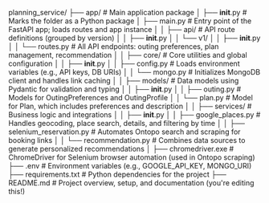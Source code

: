 planning_service/
├── app/                            # Main application package
│   ├── __init__.py                 # Marks the folder as a Python package
│   ├── main.py                     # Entry point of the FastAPI app; loads routes and app instance
│
│   ├── api/                        # API route definitions (grouped by version)
│   │   ├── __init__.py
│   │   └── v1/
│   │       ├── __init__.py
│   │       └── routes.py           # All API endpoints: outing preferences, plan management, recommendation
│
│   ├── core/                       # Core utilities and global configuration
│   │   ├── __init__.py
│   │   ├── config.py               # Loads environment variables (e.g., API keys, DB URIs)
│   │   └── mongo.py                # Initializes MongoDB client and handles link caching
│
│   ├── models/                     # Data models using Pydantic for validation and typing
│   │   ├── __init__.py
│   │   ├── outing.py               # Models for OutingPreferences and OutingProfile
│   │   └── plan.py                 # Model for Plan, which includes preferences and description
│
│   ├── services/                   # Business logic and integrations
│   │   ├── __init__.py
│   │   ├── google_places.py        # Handles geocoding, place search, details, and filtering by time
│   │   ├── selenium_reservation.py # Automates Ontopo search and scraping for booking links
│   │   └── recommendation.py       # Combines data sources to generate personalized recommendations
│
├── chromedriver.exe               # ChromeDriver for Selenium browser automation (used in Ontopo scraping)
├── .env                           # Environment variables (e.g., GOOGLE_API_KEY, MONGO_URI)
├── requirements.txt               # Python dependencies for the project
├── README.md                      # Project overview, setup, and documentation (you're editing this!)
